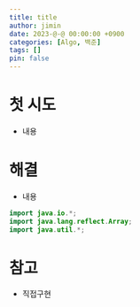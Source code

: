 ```yaml
---
title: title
author: jimin
date: 2023-@-@ 00:00:00 +0900
categories: [Algo, 백준]
tags: []
pin: false
---
```


# 첫 시도

 - 내용

# 해결

 - 내용

```java
import java.io.*;
import java.lang.reflect.Array;
import java.util.*;
```

# 참고

 - 직접구현